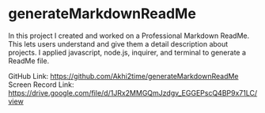 # generateMarkdownReadMe

In this project I created and worked on a Professional Markdown ReadMe. This lets users understand and give them a detail description about projects.
I applied javascript, node.js, inquirer, and terminal to generate a ReadMe file.

GitHub Link: https://github.com/Akhi2time/generateMarkdownReadMe
Screen Record Link: https://drive.google.com/file/d/1JRx2MMGQmJzdgv_EGGEPscQ4BP9x71LC/view
